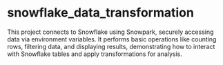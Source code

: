 # snowflake_data_transformation
This project connects to Snowflake using Snowpark, securely accessing data via environment variables. It performs basic operations like counting rows, filtering data, and displaying results, demonstrating how to interact with Snowflake tables and apply transformations for analysis.
